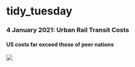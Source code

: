 # tidy_tuesday

### 4 January 2021: Urban Rail Transit Costs
#### US costs far exceed those of peer nations
![](https://github.com/bousterhout/tidy_tuesday/tree/main/figures/04_Jan_2021_TransitCosts.png)
